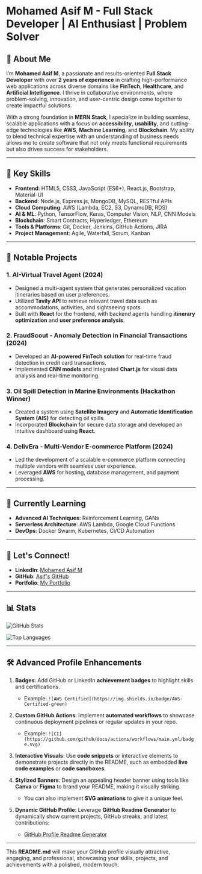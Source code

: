 # Mohamed Asif M - Full Stack Developer | AI Enthusiast | Problem Solver

## 👋 About Me

I’m **Mohamed Asif M**, a passionate and results-oriented **Full Stack Developer** with over **2 years of experience** in crafting high-performance web applications across diverse domains like **FinTech**, **Healthcare**, and **Artificial Intelligence**. I thrive in collaborative environments, where problem-solving, innovation, and user-centric design come together to create impactful solutions.

With a strong foundation in **MERN Stack**, I specialize in building seamless, scalable applications with a focus on **accessibility**, **usability**, and cutting-edge technologies like **AWS**, **Machine Learning**, and **Blockchain**. My ability to blend technical expertise with an understanding of business needs allows me to create software that not only meets functional requirements but also drives success for stakeholders.

---

## 💼 Key Skills

- **Frontend**: HTML5, CSS3, JavaScript (ES6+), React.js, Bootstrap, Material-UI
- **Backend**: Node.js, Express.js, MongoDB, MySQL, RESTful APIs
- **Cloud Computing**: AWS (Lambda, EC2, S3, DynamoDB, RDS)
- **AI & ML**: Python, TensorFlow, Keras, Computer Vision, NLP, CNN Models
- **Blockchain**: Smart Contracts, Hyperledger, Ethereum
- **Tools & Platforms**: Git, Docker, Jenkins, GitHub Actions, JIRA
- **Project Management**: Agile, Waterfall, Scrum, Kanban

---

## 🚀 Notable Projects

### 1. **AI-Virtual Travel Agent** (2024)
- Designed a multi-agent system that generates personalized vacation itineraries based on user preferences.
- Utilized **Tavily API** to retrieve relevant travel data such as accommodations, activities, and sightseeing spots.
- Built with **React** for the frontend, with backend agents handling **itinerary optimization** and **user preference analysis**.
  
### 2. **FraudScout - Anomaly Detection in Financial Transactions** (2024)
- Developed an **AI-powered FinTech solution** for real-time fraud detection in credit card transactions.
- Implemented **CNN models** and integrated **Chart.js** for visual data analysis and real-time monitoring.

### 3. **Oil Spill Detection in Marine Environments** (Hackathon Winner)
- Created a system using **Satellite Imagery** and **Automatic Identification System (AIS)** for detecting oil spills.
- Incorporated **Blockchain** for secure data storage and developed an intuitive dashboard using **React**.

### 4. **DelivEra - Multi-Vendor E-commerce Platform** (2024)
- Led the development of a scalable e-commerce platform connecting multiple vendors with seamless user experience.
- Leveraged **AWS** for hosting, database management, and payment processing.

---

## 🌱 Currently Learning

- **Advanced AI Techniques**: Reinforcement Learning, GANs
- **Serverless Architecture**: AWS Lambda, Google Cloud Functions
- **DevOps**: Docker Swarm, Kubernetes, CI/CD Automation

---

## 🔗 Let's Connect!

- **LinkedIn**: [Mohamed Asif M](https://www.linkedin.com/in/mohamed-asif-m/)
- **GitHub**: [Asif's GitHub](https://github.com/asif-profile)
- **Portfolio**: [My Portfolio](https://myportfolio.com/asif)

---

## 📊 Stats

![GitHub Stats](https://github-readme-stats.vercel.app/api?username=asif-profile&show_icons=true&theme=radical)

![Top Languages](https://github-readme-stats.vercel.app/api/top-langs/?username=asif-profile&layout=compact&theme=radical)

---

## 🛠 Advanced Profile Enhancements

1. **Badges**: Add GitHub or LinkedIn **achievement badges** to highlight skills and certifications.
   - Example: `![AWS Certified](https://img.shields.io/badge/AWS-Certified-green)`
   
2. **Custom GitHub Actions**: Implement **automated workflows** to showcase continuous deployment pipelines or regular updates in your repo.
   - Example: `![CI](https://github.com/github/docs/actions/workflows/main.yml/badge.svg)`

3. **Interactive Visuals**: Use **code snippets** or interactive elements to demonstrate projects directly in the README, such as embedded **live code examples** or **code sandboxes**.

4. **Stylized Banners**: Design an appealing header banner using tools like **Canva** or **Figma** to brand your README, making it visually striking.
   - You can also implement **SVG animations** to give it a unique feel.

5. **Dynamic GitHub Profile**: Leverage **GitHub Readme Generator** to dynamically show current projects, GitHub streaks, and latest contributions:
   - [GitHub Profile Readme Generator](https://arturssmirnovs.github.io/github-profile-readme-generator/)

---

This **README.md** will make your GitHub profile visually attractive, engaging, and professional, showcasing your skills, projects, and achievements with a polished, modern touch.
